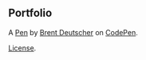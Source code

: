 Portfolio
---------


A [Pen](https://codepen.io/brent1089/pen/RQXgYr) by [Brent Deutscher](https://codepen.io/brent1089) on [CodePen](https://codepen.io).

[License](https://codepen.io/brent1089/pen/RQXgYr/license).